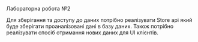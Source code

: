 Лабораторна робота №2

Для зберігання та доступу до даних потрібно реалізувати Store api
який буде зберігати проаналізовані дані в базу даних. Також потрібно
реалізувати спосіб отримання нових даних для UI клієнтів.